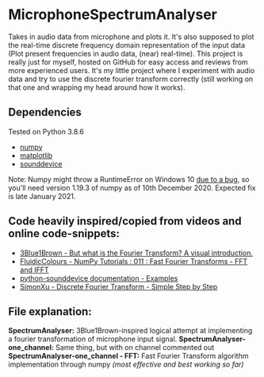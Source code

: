 # MicrophoneSpectrumAnalyser
Takes in audio data from microphone and plots it. It's also supposed to plot the real-time discrete frequency domain representation of the input data (Plot present frequencies in audio data, (near) real-time).
This project is really just for myself, hosted on GitHub for easy access and reviews from more experienced users. It's my little project where I experiment with audio data and try to use the discrete fourier transform correctly (still working on that one and wrapping my head around how it works).

## Dependencies
Tested on Python 3.8.6
- [numpy](https://pypi.org/project/numpy/)
- [matplotlib](https://pypi.org/project/matplotlib/)
- [sounddevice](https://pypi.org/project/sounddevice/)

Note: Numpy might throw a RuntimeError on Windows 10 [due to a bug](https://developercommunity.visualstudio.com/content/problem/1207405/fmod-after-an-update-to-windows-2004-is-causing-a.html#:~:text=My%20current%20expectation%20is%20that%20this%20will%20be%20able%20to%20be%20released%20near%20the%20end%20of%20January%202021.), so you'll need version 1.19.3 of numpy as of 10th December 2020. Expected fix is late January 2021.

## Code heavily inspired/copied from videos and online code-snippets:
- [3Blue1Brown - But what is the Fourier Transform? A visual introduction.](https://www.youtube.com/watch?v=spUNpyF58BY&ab_channel=3Blue1Brown)
- [FluidicColours - NumPy Tutorials : 011 : Fast Fourier Transforms - FFT and IFFT](https://www.youtube.com/watch?v=su9YSmwZmPg&t=511s&ab_channel=FluidicColours)
- [python-sounddevice documentation - Examples](https://python-sounddevice.readthedocs.io/en/0.3.14/examples.html#plot-microphone-signal-s-in-real-time)
- [SimonXu - Discrete Fourier Transform - Simple Step by Step](https://www.youtube.com/watch?v=mkGsMWi_j4Q&t=508s&ab_channel=SimonXu)

## File explanation:
**SpectrumAnalyser:** 3Blue1Brown-inspired logical attempt at implementing a fourier transformation of microphone input signal.
**SpectrumAnalyser-one_channel:** Same thing, but with on channel commented out
**SpectrumAnalyser-one_channel - FFT:** Fast Fourier Transform algorithm implementation through numpy *(most effective and best working so far)* 
